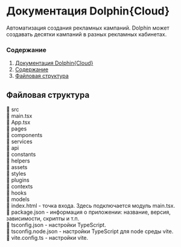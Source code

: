 # Документация Dolphin{Cloud}
Автоматизация создания рекламных кампаний. Dolphin может создавать десятки кампаний в разных рекламных кабинетах.

### Содержание
1. [Документация Dolphin{Cloud}](#документация-dolphincloud)
2. [Содержание](#содержание)
3. [Файловая структура](#файловая-структура)

## Файловая структура
:file_folder: src<br/>
    :page_facing_up: main.tsx<br/>
    :page_facing_up: App.tsx<br/>
    :file_folder: pages<br/>
    :file_folder: components<br/>
    :file_folder: services<br/>
        :file_folder: api<br/>
        :file_folder: constants<br/>
        :file_folder: helpers<br/>
    :file_folder: assets<br/>
    :file_folder: styles<br/>
    :file_folder: plugins<br/>
    :file_folder: contexts<br/>
    :file_folder: hooks<br/>
    :file_folder: models<br/>
:page_facing_up: index.html - точка входа. Здесь подключается модуль main.tsx.<br/>
:page_facing_up: package.json - информация о приложении: название, версия, зависимости, скрипты и т.п.<br/>
:page_facing_up: tsconfig.json - настройки TypeScript.<br/>
:page_facing_up: tsconfig.node.json - настройки TypeScript для node среды vite.<br/>
:page_facing_up: vite.config.ts - настройки vite.<br/>

